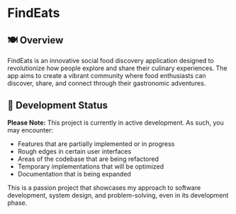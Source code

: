 # FindEats

## 🍽️ Overview

FindEats is an innovative social food discovery application designed to revolutionize how people explore and share their culinary experiences. The app aims to create a vibrant community where food enthusiasts can discover, share, and connect through their gastronomic adventures.

## 🚧 Development Status

**Please Note:** This project is currently in active development. As such, you may encounter:

- Features that are partially implemented or in progress
- Rough edges in certain user interfaces
- Areas of the codebase that are being refactored
- Temporary implementations that will be optimized
- Documentation that is being expanded

This is a passion project that showcases my approach to software development, system design, and problem-solving, even in its development phase.
